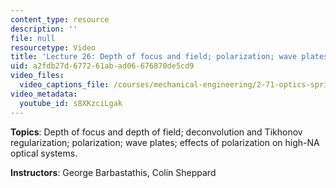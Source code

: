 ```yaml
---
content_type: resource
description: ''
file: null
resourcetype: Video
title: 'Lecture 26: Depth of focus and field; polarization; wave plates'
uid: a2fdb27d-6772-61ab-ad06-676870de5cd9
video_files:
  video_captions_file: /courses/mechanical-engineering/2-71-optics-spring-2009/video-lectures/lecture-26-depth-of-focus-and-field-polarization-wave-plates/s8XKzciLgak.vtt
video_metadata:
  youtube_id: s8XKzciLgak
---
```


**Topics**: Depth of focus and depth of field; deconvolution and Tikhonov regularization; polarization; wave plates; effects of polarization on high-NA optical systems.

**Instructors**: George Barbastathis, Colin Sheppard
